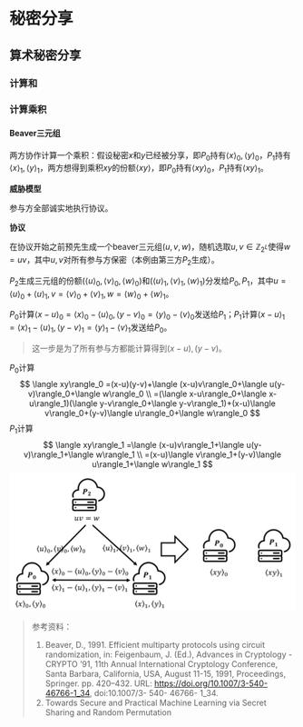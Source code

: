 # 秘密分享





## 算术秘密分享

### 计算和



### 计算乘积

#### Beaver三元组

两方协作计算一个乘积：假设秘密$x$和$y$已经被分享，即$P_0$持有$\langle x\rangle_0,\langle y\rangle_0$，$P_1$持有$\langle x\rangle_1,\langle y\rangle_1$，两方想得到乘积$xy$的份额$\langle xy\rangle$，即$P_0$持有$\langle xy\rangle_0$，$P_1$持有$\langle xy\rangle_1$。

**威胁模型**

参与方全部诚实地执行协议。

**协议**

在协议开始之前预先生成一个beaver三元组$(u,v,w)$，随机选取$u,v\in \mathbb{Z}_{2^L}$使得$w=uv$，其中$u,v$对所有参与方保密（本例由第三方$P_2$生成）。

$P_2$生成三元组的份额$(\langle u\rangle_0,\langle v\rangle_0,\langle w\rangle_0)$和$(\langle u\rangle_1,\langle v\rangle_1,\langle w\rangle_1)$分发给$P_0,P_1$，其中$u=\langle u\rangle_0+\langle u\rangle_1, v=\langle v\rangle_0+\langle v\rangle_1, w=\langle w\rangle_0+\langle w\rangle_1$。

$P_0$计算$\langle x-u\rangle_0=\langle x\rangle_0-\langle u\rangle_0, \langle y-v\rangle_0=\langle y\rangle_0-\langle v\rangle_0$发送给$P_1$；$P_1$计算$\langle x-u\rangle_1=\langle x\rangle_1-\langle u\rangle_1, \langle y-v\rangle_1=\langle y\rangle_1-\langle v\rangle_1$发送给$P_0$。

> 这一步是为了所有参与方都能计算得到$(x-u),(y-v)$。

$P_0$计算
$$
\langle xy\rangle_0
=(x-u)(y-v)+\langle (x-u)v\rangle_0+\langle u(y-v)\rangle_0+\langle w\rangle_0 \\
=(\langle x-u\rangle_0+\langle x-u\rangle_1)(\langle y-v\rangle_0+\langle y-v\rangle_1)+(x-u)\langle v\rangle_0+(y-v)\langle u\rangle_0+\langle w\rangle_0
$$
$P_1$计算
$$
\langle xy\rangle_1
=\langle (x-u)v\rangle_1+\langle u(y-v)\rangle_1+\langle w\rangle_1 \\
=(x-u)\langle v\rangle_1+(y-v)\langle u\rangle_1+\langle w\rangle_1
$$
![image-20230829194937728](秘密分享.assets/image-20230829194937728.png)





> 参考资料：
>
> 1. Beaver, D., 1991. Efficient multiparty protocols using circuit randomization, in: Feigenbaum, J. (Ed.), Advances in Cryptology - CRYPTO ’91, 11th Annual International Cryptology Conference, Santa Barbara, California, USA, August 11-15, 1991, Proceedings, Springer. pp. 420–432. URL: https://doi.org/10.1007/3-540-46766-1_34, doi:10.1007/3- 540- 46766- 1\_34.
> 2. Towards Secure and Practical Machine Learning via Secret Sharing and Random Permutation